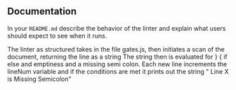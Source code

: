 ## Documentation
In your `README.md` describe the behavior of the linter and explain what
users should expect to see when it runs.

The linter as structured takes in the file gates.js, then initiates a scan of the document, returning the line as a string
The string then is evaluated for } { if else and emptiness and a missing semi colon.
Each new line increments the lineNum variable and if the conditions are met it prints out the string " Line X is Missing Semicolon"